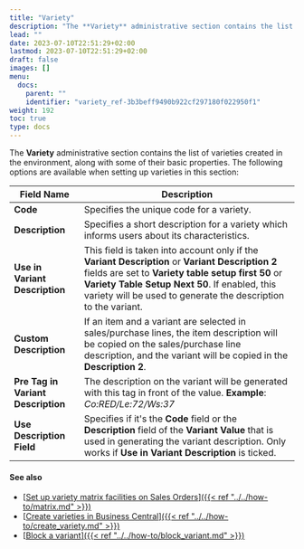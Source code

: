 ```yaml
---
title: "Variety"
description: "The **Variety** administrative section contains the list of varieties created in the environment, along with some of their basic properties."
lead: ""
date: 2023-07-10T22:51:29+02:00
lastmod: 2023-07-10T22:51:29+02:00
draft: false
images: []
menu:
  docs:
    parent: ""
    identifier: "variety_ref-3b3beff9490b922cf297180f022950f1"
weight: 192
toc: true
type: docs
---
```


The **Variety** administrative section contains the list of varieties created in the environment, along with some of their basic properties. The following options are available when setting up varieties in this section:

 Field Name      | Description |
| ----------- | ----------- |
| **Code**       | Specifies the unique code for a variety.    |
| **Description**   | Specifies a short description for a variety which informs users about its characteristics.      |
| **Use in Variant Description**  |  This field is taken into account only if the **Variant Description** or **Variant Description 2** fields are set to **Variety table setup first 50** or **Variety Table Setup Next 50**. If enabled, this variety will be used to generate the description to the variant.  |
| **Custom Description** | If an item and a variant are selected in sales/purchase lines, the item description will be copied on the sales/purchase line description, and the variant will be copied in the **Description 2**.  |
|  **Pre Tag in Variant Description**  | The description on the variant will be generated with this tag in front of the value. **Example**: *Co:RED/Le:72/Ws:37*  |
|  **Use Description Field**  | Specifies if it's the **Code** field or the **Description** field of the **Variant Value** that is used in generating the variant description. Only works if **Use in Variant Description** is ticked.  |


#### See also

- [<ins>Set up variety matrix facilities on Sales Orders<ins>]({{< ref "../../how-to/matrix.md" >}})
- [<ins>Create varieties in Business Central<ins>]({{< ref "../../how-to/create_variety.md" >}})
- [<ins>Block a variant<ins>]({{< ref "../../how-to/block_variant.md" >}})